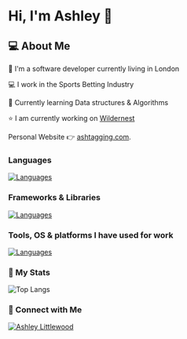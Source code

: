 # Hi, I'm Ashley 👋

## 💻 About Me 

🏢 I'm a software developer currently living in London

💻 I work in the Sports Betting Industry 

🌱 Currently learning Data structures & Algorithms

⭐  I am currently working on   [Wildernest](https://github.com/ashtagging/Wildernest)

Personal Website 👉 [ashtagging.com](https://ashtagging.com).

### Languages
[![Languages](https://skillicons.dev/icons?i=cs,mysql,js,python,css,sass,html)](https://skillicons.dev)

### Frameworks & Libraries
[![Languages](https://skillicons.dev/icons?i=net,react,nodejs,bootstrap)](https://skillicons.dev)

### Tools, OS & platforms I have used for work
[![Languages](https://skillicons.dev/icons?i=notion,gitlab,aws,git,github,vscode,visualstudio)](https://skillicons.dev)

### 🔢 My Stats

![Top Langs](https://github-readme-stats.vercel.app/api/top-langs/?username=ashtagging&layout=compact)

### 🤝 Connect with Me
[![Ashley Littlewood](https://img.shields.io/badge/-LinkedIn-blue?style=flat&logo=Linkedin&logoColor=white&link=https://www.linkedin.com/in/ashley-littlewood-a2233310a/)](https://www.linkedin.com/in/ashley-littlewood-a2233310a/)
